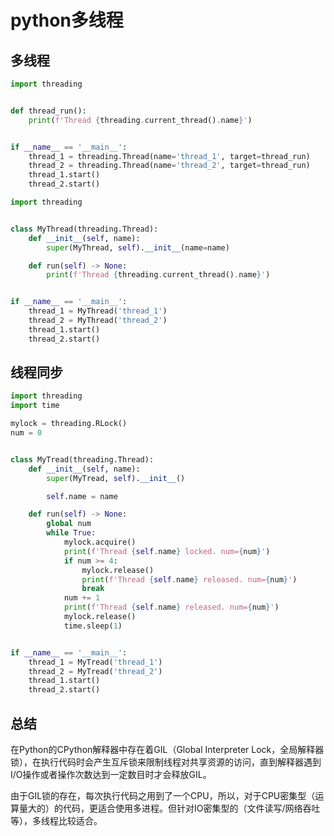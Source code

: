 # python多线程

## 多线程

```python
import threading


def thread_run():
    print(f'Thread {threading.current_thread().name}')


if __name__ == '__main__':
    thread_1 = threading.Thread(name='thread_1', target=thread_run)
    thread_2 = threading.Thread(name='thread_2', target=thread_run)
    thread_1.start()
    thread_2.start()
```

```python
import threading


class MyThread(threading.Thread):
    def __init__(self, name):
        super(MyThread, self).__init__(name=name)

    def run(self) -> None:
        print(f'Thread {threading.current_thread().name}')


if __name__ == '__main__':
    thread_1 = MyThread('thread_1')
    thread_2 = MyThread('thread_2')
    thread_1.start()
    thread_2.start()
```

## 线程同步

```python
import threading
import time

mylock = threading.RLock()
num = 0


class MyTread(threading.Thread):
    def __init__(self, name):
        super(MyTread, self).__init__()

        self.name = name

    def run(self) -> None:
        global num
        while True:
            mylock.acquire()
            print(f'Thread {self.name} locked. num={num}')
            if num >= 4:
                mylock.release()
                print(f'Thread {self.name} released. num={num}')
                break
            num += 1
            print(f'Thread {self.name} released. num={num}')
            mylock.release()
            time.sleep(1)


if __name__ == '__main__':
    thread_1 = MyTread('thread_1')
    thread_2 = MyTread('thread_2')
    thread_1.start()
    thread_2.start()
```

## 总结

在Python的CPython解释器中存在着GIL（Global Interpreter Lock，全局解释器锁），在执行代码时会产生互斥锁来限制线程对共享资源的访问，直到解释器遇到I/O操作或者操作次数达到一定数目时才会释放GIL。

由于GIL锁的存在，每次执行代码之用到了一个CPU，所以，对于CPU密集型（运算量大的）的代码，更适合使用多进程。但针对IO密集型的（文件读写/网络吞吐等），多线程比较适合。
